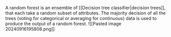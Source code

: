 A random forest is an ensemble of [[Decision tree classifier|decision trees]], that each take a random subset of attributes. The majority decision of all the trees (voting for categorical or averaging for continuous) data is used to produce the output of a random forest. ![[Pasted image 20240916195808.png]]
